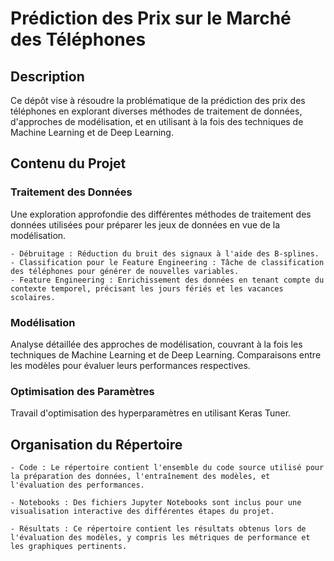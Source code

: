 # Prédiction des Prix sur le Marché des Téléphones
## Description

Ce dépôt vise à résoudre la problématique de la prédiction des prix des téléphones en explorant diverses méthodes de traitement de données, d'approches de modélisation, et en utilisant à la fois des techniques de Machine Learning et de Deep Learning.

## Contenu du Projet
### Traitement des Données

Une exploration approfondie des différentes méthodes de traitement des données utilisées pour préparer les jeux de données en vue de la modélisation.

    - Débruitage : Réduction du bruit des signaux à l'aide des B-splines.
    - Classification pour le Feature Engineering : Tâche de classification des téléphones pour générer de nouvelles variables.
    - Feature Engineering : Enrichissement des données en tenant compte du contexte temporel, précisant les jours fériés et les vacances scolaires.

### Modélisation

Analyse détaillée des approches de modélisation, couvrant à la fois les techniques de Machine Learning et de Deep Learning. Comparaisons entre les modèles pour évaluer leurs performances respectives.

### Optimisation des Paramètres

Travail d'optimisation des hyperparamètres en utilisant Keras Tuner.
## Organisation du Répertoire

    - Code : Le répertoire contient l'ensemble du code source utilisé pour la préparation des données, l'entraînement des modèles, et l'évaluation des performances.

    - Notebooks : Des fichiers Jupyter Notebooks sont inclus pour une visualisation interactive des différentes étapes du projet.

    - Résultats : Ce répertoire contient les résultats obtenus lors de l'évaluation des modèles, y compris les métriques de performance et les graphiques pertinents.
